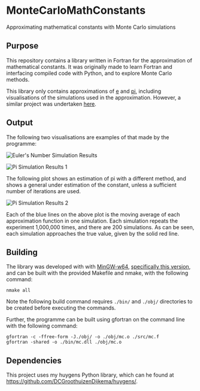 
# MonteCarloMathConstants

Approximating mathematical constants with Monte Carlo simulations

## Purpose

This repository contains a library written in Fortran for the approximation of mathematical constants. It was originally made to learn Fortran and interfacing compiled code with Python, and to explore Monte Carlo methods.

This library only contains approximations of [e](https://en.wikipedia.org/wiki/E_(mathematical_constant)) and [pi](https://en.wikipedia.org/wiki/Pi), including visualisations of the simulations used in the approximation. However, a similar project was undertaken [here](https://github.com/DCGroothuizenDijkema/LeapingFrog).

## Output

The following two visualisations are examples of that made by the programme:

![Euler's Number Simulation Results](https://drive.google.com/uc?id=1N20DfVPElOQIxIYCUn8ut7N8cMmGpH4Y)

![Pi Simulation Results 1](https://drive.google.com/uc?id=1TkcqlCxMwO3if65pE84W0tkwlpqd81IF)

The following plot shows an estimation of pi with a different method, and shows a general under estimation of the constant, unless a sufficient number of iterations are used.

![Pi Simulation Results 2](https://drive.google.com/uc?id=1TWZuLV6w2gehAXWA4k4xdBd80sDBFbgE)

Each of the blue lines on the above plot is the moving average of each approximation function in one simulation. Each simulation repeats the experiment 1,000,000 times, and there are 200 simulations. As can be seen, each simulation approaches the true value, given by the solid red line.

## Building

The library was developed with with [MinGW-w64](http://mingw-w64.org/doku.php), [specifically this version](https://sourceforge.net/projects/mingw-w64/files/Toolchains%20targetting%20Win64/Personal%20Builds/mingw-builds/8.1.0/threads-posix/seh), and can be built with the provided Makefile and nmake, with the following command:

```shell
nmake all
```

Note the following build command requires ```./bin/``` and ```./obj/``` directories to be created before executing the commands.

Further, the programme can be built using gfortran on the command line with the following command:

```shell
gfortran -c -ffree-form -J./obj/ -o ./obj/mc.o ./src/mc.f
gfortran -shared -o ./bin/mc.dll ./obj/mc.o
```

## Dependencies

This project uses my huygens Python library, which can he found at <https://github.com/DCGroothuizenDijkema/huygens/>.
